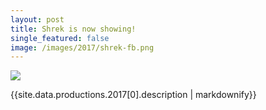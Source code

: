 ```yaml
---
layout: post
title: Shrek is now showing!
single_featured: false
image: /images/2017/shrek-fb.png
---
```

![](/images/2017/{{site.data.productions.2017[0].image}})

{{site.data.productions.2017[0].description | markdownify}}
